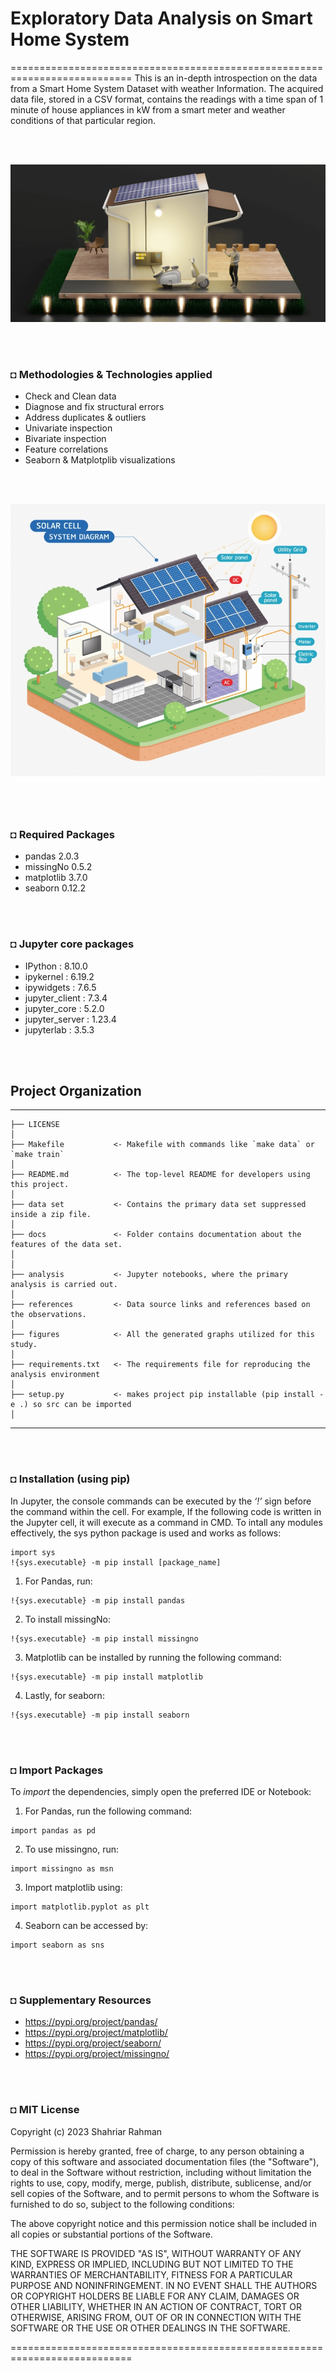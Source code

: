 # Exploratory Data Analysis on Smart Home System 
===========================================================================
This is an in-depth introspection on the data from a Smart Home System Dataset with weather Information. The acquired data file, 
stored in a CSV format, contains the readings with a time span of 1 minute of house appliances in kW from a 
smart meter and weather conditions of that particular region.

</br></br>

![alt text](https://github.com/shahriar-rahman/EDA-Smart-Home-System/blob/main/figures/solar1.jpg)

</br></br>

### ◘ Methodologies & Technologies applied
* Check and Clean data
* Diagnose and fix structural errors
* Address duplicates & outliers
* Univariate inspection
* Bivariate inspection
* Feature correlations
* Seaborn & Matplotplib visualizations

</br></br>

![alt text](https://github.com/shahriar-rahman/EDA-Smart-Home-System/blob/main/figures/solar2.jpg)

</br></br>

### ◘  Required Packages
* pandas 2.0.3
* missingNo 0.5.2
* matplotlib 3.7.0
* seaborn 0.12.2

</br></br>

### ◘ Jupyter core packages
* IPython          : 8.10.0
* ipykernel        : 6.19.2
* ipywidgets       : 7.6.5
* jupyter_client   : 7.3.4
* jupyter_core     : 5.2.0
* jupyter_server   : 1.23.4
* jupyterlab       : 3.5.3

</br></br>


## Project Organization
------------

    ├── LICENSE
    │
    ├── Makefile           <- Makefile with commands like `make data` or `make train`
    │
    ├── README.md          <- The top-level README for developers using this project.
    │
    ├── data set           <- Contains the primary data set suppressed inside a zip file.
    │
    ├── docs               <- Folder contains documentation about the features of the data set.
    │
    │
    ├── analysis           <- Jupyter notebooks, where the primary analysis is carried out.
    │
    ├── references         <- Data source links and references based on the observations.
    │
    ├── figures            <- All the generated graphs utilized for this study.
    │
    ├── requirements.txt   <- The requirements file for reproducing the analysis environment
    │
    ├── setup.py           <- makes project pip installable (pip install -e .) so src can be imported
    │


--------


<br/><br/>

### ◘ Installation (using pip)
In Jupyter, the console commands can be executed by the *‘!’* sign before the command within the cell. For example, If the following code is written in the Jupyter cell, it will execute as a command in CMD.
To intall any modules effectively, the sys python package is used and works as follows:
```
import sys
!{sys.executable} -m pip install [package_name]                               
```
1. For Pandas, run:
```
!{sys.executable} -m pip install pandas                                                  
```
2. To install missingNo:
```
!{sys.executable} -m pip install missingno                                                  
```
3. Matplotlib can be installed by running the following command:
```
!{sys.executable} -m pip install matplotlib
```
4. Lastly, for seaborn:
```
!{sys.executable} -m pip install seaborn
```

<br/><br/>

### ◘ Import Packages
To *import* the dependencies, simply open the preferred IDE or Notebook: 
1. For Pandas, run the following command:
```
import pandas as pd                                   
```
2. To use missingno, run:
```
import missingno as msn                                      
```  
3. Import matplotlib using:
```
import matplotlib.pyplot as plt                                     
```
4. Seaborn can be accessed by:
```
import seaborn as sns                                      
```
<br/><br/>

### ◘ Supplementary Resources
* https://pypi.org/project/pandas/
* https://pypi.org/project/matplotlib/
* https://pypi.org/project/seaborn/
* https://pypi.org/project/missingno/

<br/><br/>

### ◘ MIT License
Copyright (c) 2023 Shahriar Rahman

Permission is hereby granted, free of charge, to any person obtaining a copy of this software and associated documentation files (the "Software"), to deal in the Software without restriction, including without limitation the rights to use, copy, modify, merge, publish, distribute, sublicense, and/or sell copies of the Software, and to permit persons to whom the Software is furnished to do so, subject to the following conditions:

The above copyright notice and this permission notice shall be included in all copies or substantial portions of the Software.

THE SOFTWARE IS PROVIDED "AS IS", WITHOUT WARRANTY OF ANY KIND, EXPRESS OR IMPLIED, INCLUDING BUT NOT LIMITED TO THE WARRANTIES OF MERCHANTABILITY, FITNESS FOR A PARTICULAR PURPOSE AND NONINFRINGEMENT. IN NO EVENT SHALL THE AUTHORS OR COPYRIGHT HOLDERS BE LIABLE FOR ANY CLAIM, DAMAGES OR OTHER LIABILITY, WHETHER IN AN ACTION OF CONTRACT, TORT OR OTHERWISE, ARISING FROM, OUT OF OR IN CONNECTION WITH THE SOFTWARE OR THE USE OR OTHER DEALINGS IN THE SOFTWARE.

===========================================================================



